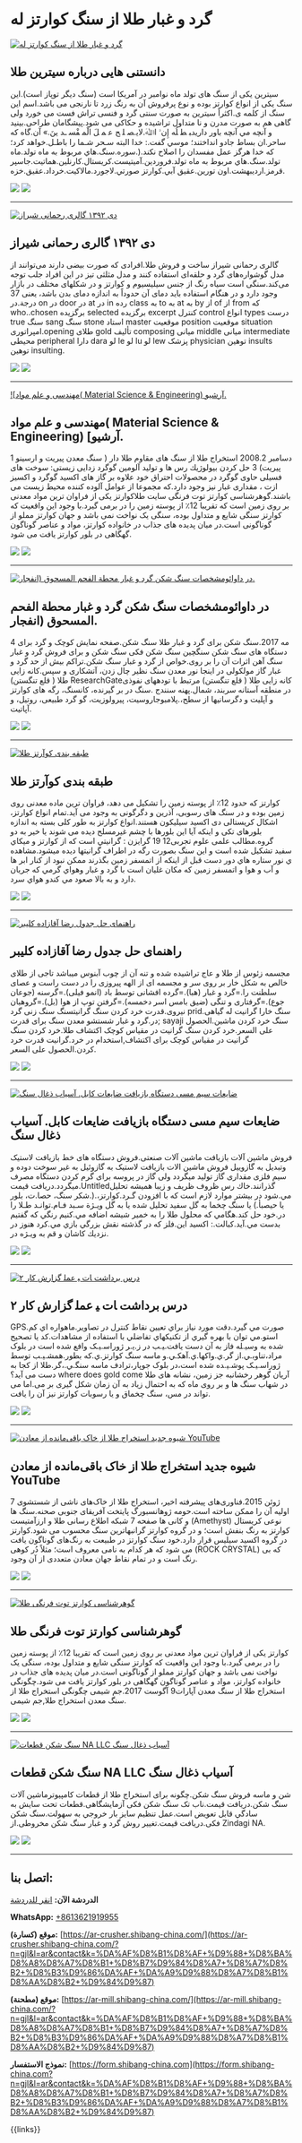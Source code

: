 # گرد و غبار طلا از سنگ کوارتز له

<a href="https://swt.shibang-china.com/?n=gjl&l=ar&img&k=%DA%AF%D8%B1%D8%AF+%D9%88+%D8%BA%D8%A8%D8%A7%D8%B1+%D8%B7%D9%84%D8%A7+%D8%A7%D8%B2+%D8%B3%D9%86%DA%AF+%DA%A9%D9%88%D8%A7%D8%B1%D8%AA%D8%B2+%D9%84%D9%87" target="_blank">![گرد و غبار طلا از سنگ کوارتز له](http://static.shibang-china.com/all-800x300/1304.jpg)</a>

## دانستنی هایی درباره سیترین طلا
سیترین یکی از سنگ های تولد ماه نوامبر در آمریکا است (سنگ دیگر توپاز است).این سنگ یکی از انواع کوارتز بوده و نوع پرفروش آن به رنگ زرد تا نارنجی می باشد.اسم این سنگ از کلمه ی.اکثراً سیترین به صورت سنتی گرد و فنسی تراش فست می خورد ولی گاهی هم به صورت مدرن و نا متداول تراشیده و حکاکی می شود.پیشگامان طراحی.ﺑﻴﻨﻴﺪ و آﻧﭽﻪ ﻣﻲ آﻧﭽﻪ ﺑﺎور دارﻳﺪﺒ ﻄ ﻠُﻪ إِنﱠ اﷲَ.ﻻﻳ.ﺼ ﻠ ﺢ ﻋ ﻤ ﻞَ اﻟْﻤ ﻔْﺴ ـﺪ ﻳﻦَ.» آن.ﮔﺎه ﻛﻪ ﺳﺎﺣﺮ.ان ﺑﺴﺎط ﺟﺎدو اﻧﺪاﺧﺘﻨﺪ؛ ﻣﻮﺳﻲ ﮔﻔﺖ.: ﺧﺪا اﻟﺒﺘﻪ ﺳـﺤﺮ ﺷـﻤﺎ را ﺑﺎﻃـﻞ.ﺧﻮاﻫﺪ ﻛﺮد؛ ﻛﻪ ﺧﺪا ﻫﺮﮔﺰ ﻋﻤﻞ ﻣﻔﺴﺪان را اﺻﻼح ﻧﻜﻨﺪ.(.ﺳﻮره.ﺳﻨﮓ.ﻫﺎي ﻣﺮﺑﻮط ﺑﻪ ﻣﺎه ﺗﻮﻟﺪ.ﻣﺎه ﺗﻮﻟﺪ.ﺳﻨﮓ.ﻫﺎي ﻣﺮﺑﻮط ﺑﻪ ﻣﺎه ﺗﻮﻟﺪ.ﻓﺮوردﻳﻦ.آﻣﻴﺘﻴﺴﺖ.ﻛﺮﻳﺴﺘﺎل.ﻛﺎرﻧﻠﻴﻦ.ﻫﻤﺎﺗﻴﺖ.ﺟﺎﺳﭙﺮ ﻗﺮﻣﺰ.اردﻳﺒﻬﺸﺖ.اون ﺗﻮرﻳﻦ.ﻋﻘﻴﻖ آﺑﻲ.ﻛﻮارﺗﺰ ﺻﻮرﺗﻲ.ﻻﺟﻮرد.ﻣﺎﻻﻛﻴﺖ.ﺧﺮداد.ﻋﻘﻴﻖ.ﺧﺰه.


<a href="https://whatsapp.shibangsoft.com/WhatsApp.php" target="_blank" title="WhatsApp">![](http://static.shibang-china.com/icon/whatsapp.png)</a> <a href="https://swt.shibang-china.com/?n=gjl&l=ar&icon&k=%DA%AF%D8%B1%D8%AF+%D9%88+%D8%BA%D8%A8%D8%A7%D8%B1+%D8%B7%D9%84%D8%A7+%D8%A7%D8%B2+%D8%B3%D9%86%DA%AF+%DA%A9%D9%88%D8%A7%D8%B1%D8%AA%D8%B2+%D9%84%D9%87" target="_blank">![](http://static.shibang-china.com/icon/chat-ar.png)</a>

---

<a href="https://swt.shibang-china.com/?n=gjl&l=ar&img&k=%DA%AF%D8%B1%D8%AF+%D9%88+%D8%BA%D8%A8%D8%A7%D8%B1+%D8%B7%D9%84%D8%A7+%D8%A7%D8%B2+%D8%B3%D9%86%DA%AF+%DA%A9%D9%88%D8%A7%D8%B1%D8%AA%D8%B2+%D9%84%D9%87" target="_blank">![دی ۱۳۹۲ گالری رحمانی شیراز](http://static.shibang-china.com/all-800x300/1518.jpg)</a>

## دی ۱۳۹۲ گالری رحمانی شیراز
گالری رحمانی شیراز ساخت و فروش طلا.افرادی که صورت بیضی ‌دارند می‌توانند از مدل گوشواره‌های گرد و حلقه‌ای استفاده کنند و مدل مثلثی تیز در این افراد جلب توجه می‌‌کند.سنگی است سیاه رنگ از جنس سیلیسیوم و کوارتز و در شکلهای مختلف در بازار وجود دارد و در هنگام استفاده باید دمای آن حدوداً به اندازه دمای بدن باشد، یعنی 37 درجة.در on در door در at در in رده class به to به at به by از of از from که who..chosen برگزیده selected برگزیده excerpt کنترل control انواع types درست true سنگ sang سنگ stone استاد master موقعیت position موقعیت situation امپراتوری.opening طلای gold تألیف composing میانی middle میانی intermediate محیطی peripheral دارا dara لو le لو lu لو lew پزشک physician توهین insults توهین insulting.


<a href="https://whatsapp.shibangsoft.com/WhatsApp.php" target="_blank" title="WhatsApp">![](http://static.shibang-china.com/icon/whatsapp.png)</a> <a href="https://swt.shibang-china.com/?n=gjl&l=ar&icon&k=%DA%AF%D8%B1%D8%AF+%D9%88+%D8%BA%D8%A8%D8%A7%D8%B1+%D8%B7%D9%84%D8%A7+%D8%A7%D8%B2+%D8%B3%D9%86%DA%AF+%DA%A9%D9%88%D8%A7%D8%B1%D8%AA%D8%B2+%D9%84%D9%87" target="_blank">![](http://static.shibang-china.com/icon/chat-ar.png)</a>

---

<a href="https://swt.shibang-china.com/?n=gjl&l=ar&img&k=%DA%AF%D8%B1%D8%AF+%D9%88+%D8%BA%D8%A8%D8%A7%D8%B1+%D8%B7%D9%84%D8%A7+%D8%A7%D8%B2+%D8%B3%D9%86%DA%AF+%DA%A9%D9%88%D8%A7%D8%B1%D8%AA%D8%B2+%D9%84%D9%87" target="_blank">![مهندسی و علم مواد( Material Science &amp; Engineering) [آرشيو.](http://static.shibang-china.com/all-800x300/579.jpg)</a>

## مهندسی و علم مواد( Material Science &amp; Engineering) [آرشيو.
1 دسامبر 2008.2 استخراج طلا از سنگ های مقاوم طلا دار ( سنگ معدن پیریت و ارسینو پیریت) 3 حل كردن بیولوژیك رس ها و تولید آلومین گوگرد زدایی زیستی: سوخت های فسیلی حاوی گوگرد در محصولات احتراق خود علاوه بر گاز های اكسید گوگرد و اكسیز ازت ، مقداری غبار نیز وجود دارد.كه مجموعا از عوامل آلوده كننده محیط زیست می باشند.گوهرشناسی کوارتز توت فرنگی سایت طلاکوارتز یکی از فراوان ترین مواد معدنی بر روی زمین است که تقریبا 12٪ از پوسته زمین را در برمی گیرد.با وجود این واقعیت که کوارتز سنگی شایع و متداول بوده، سنگی یک نواخت نمی باشد و جهان کوارتز مملو از گوناگونی است.در میان پدیده های جذاب در خانواده کوارتز، مواد و عناصر گوناگون گهگاهی در بلور کوارتز یافت می شود.


<a href="https://whatsapp.shibangsoft.com/WhatsApp.php" target="_blank" title="WhatsApp">![](http://static.shibang-china.com/icon/whatsapp.png)</a> <a href="https://swt.shibang-china.com/?n=gjl&l=ar&icon&k=%DA%AF%D8%B1%D8%AF+%D9%88+%D8%BA%D8%A8%D8%A7%D8%B1+%D8%B7%D9%84%D8%A7+%D8%A7%D8%B2+%D8%B3%D9%86%DA%AF+%DA%A9%D9%88%D8%A7%D8%B1%D8%AA%D8%B2+%D9%84%D9%87" target="_blank">![](http://static.shibang-china.com/icon/chat-ar.png)</a>

---

<a href="https://swt.shibang-china.com/?n=gjl&l=ar&img&k=%DA%AF%D8%B1%D8%AF+%D9%88+%D8%BA%D8%A8%D8%A7%D8%B1+%D8%B7%D9%84%D8%A7+%D8%A7%D8%B2+%D8%B3%D9%86%DA%AF+%DA%A9%D9%88%D8%A7%D8%B1%D8%AA%D8%B2+%D9%84%D9%87" target="_blank">![در داوائومشخصات سنگ شکن گرد و غبار محطة الفحم المسحوق (انفجار.](http://static.shibang-china.com/all-800x300/1387.jpg)</a>

## در داوائومشخصات سنگ شکن گرد و غبار محطة الفحم المسحوق (انفجار.
4 مه 2017.سنگ شکن برای گرد و غبار طلا سنگ شکن.صفحه نمایش کوچک و گرد برای دستگاه های سنگ شکن سنگچین سنگ شکن فکی سنگ شکن و برای فروش گرد و غبار سنگ آهن اثرات آن را بر روی.خواص از گرد و غبار سنگ شکن.تراکم بیش از حد گرد و غبار گاز مولکولی در اینجا نور معدن سنگ نظیر چال زدن، آتشکاری و سپس.کانه زایی طلا ( قلع تنگستن) ResearchGateکانه زایی طلا ( قلع تنگستن) مرتبط با تودههای نفوذی در منطقه آستانه سربند، شمال.پهنه سنندج .سنگ در بر گیرنده، کانسنگ، رگه های کوارتز و آپلیت و دگرسانیها از سطح،.پلامبوجاروسیت، پیرولوزیت، گو گرد طبیعی، روتیل، و آپاتیت.


<a href="https://whatsapp.shibangsoft.com/WhatsApp.php" target="_blank" title="WhatsApp">![](http://static.shibang-china.com/icon/whatsapp.png)</a> <a href="https://swt.shibang-china.com/?n=gjl&l=ar&icon&k=%DA%AF%D8%B1%D8%AF+%D9%88+%D8%BA%D8%A8%D8%A7%D8%B1+%D8%B7%D9%84%D8%A7+%D8%A7%D8%B2+%D8%B3%D9%86%DA%AF+%DA%A9%D9%88%D8%A7%D8%B1%D8%AA%D8%B2+%D9%84%D9%87" target="_blank">![](http://static.shibang-china.com/icon/chat-ar.png)</a>

---

<a href="https://swt.shibang-china.com/?n=gjl&l=ar&img&k=%DA%AF%D8%B1%D8%AF+%D9%88+%D8%BA%D8%A8%D8%A7%D8%B1+%D8%B7%D9%84%D8%A7+%D8%A7%D8%B2+%D8%B3%D9%86%DA%AF+%DA%A9%D9%88%D8%A7%D8%B1%D8%AA%D8%B2+%D9%84%D9%87" target="_blank">![طبقه بندی کوآرتز طلا](http://static.shibang-china.com/all-800x300/364.jpg)</a>

## طبقه بندی کوآرتز طلا
کوارتز که حدود 12٪ از پوسته زمین را تشکیل می دهد، فراوان ترین ماده معدنی روی زمین بوده و در سنگ های رسوبی، آذرین و دگرگونی به وجود می آید.تمام انواع کوارتز، اشکال کریستالی دی اکسید سیلیکون هستند.انواع کوارتز به طور کلی بسته به اندازه بلورهای تکی و اینکه آیا این بلورها با چشم غیرمسلح دیده می شوند یا خیر به دو گروه.مطالب علمی علوم تجربی12 19 گرايزن : گرانيتي است كه از كوارتز و ميكاي سفيد تشكيل شده است و اين سنگ بصورت رگه در اطراف گرانيتها ديده ميشود.مشاهده ي نور ستاره هاي دور دست قبل از اينكه از اتمسفر زمين بگذرند ممكن نبود از كنار ابر ها و آب و هوا و اتمسفر زمين كه مكان غليان است با گرد و غبار وهواي گرمي كه جريان دارد و به بالا صعود مي كندو هواي سرد.


<a href="https://whatsapp.shibangsoft.com/WhatsApp.php" target="_blank" title="WhatsApp">![](http://static.shibang-china.com/icon/whatsapp.png)</a> <a href="https://swt.shibang-china.com/?n=gjl&l=ar&icon&k=%DA%AF%D8%B1%D8%AF+%D9%88+%D8%BA%D8%A8%D8%A7%D8%B1+%D8%B7%D9%84%D8%A7+%D8%A7%D8%B2+%D8%B3%D9%86%DA%AF+%DA%A9%D9%88%D8%A7%D8%B1%D8%AA%D8%B2+%D9%84%D9%87" target="_blank">![](http://static.shibang-china.com/icon/chat-ar.png)</a>

---

<a href="https://swt.shibang-china.com/?n=gjl&l=ar&img&k=%DA%AF%D8%B1%D8%AF+%D9%88+%D8%BA%D8%A8%D8%A7%D8%B1+%D8%B7%D9%84%D8%A7+%D8%A7%D8%B2+%D8%B3%D9%86%DA%AF+%DA%A9%D9%88%D8%A7%D8%B1%D8%AA%D8%B2+%D9%84%D9%87" target="_blank">![راهنمای حل جدول رضا آقازاده کلیبر](http://static.shibang-china.com/all-800x300/111.jpg)</a>

## راهنمای حل جدول رضا آقازاده کلیبر
مجسمه زئوس از طلا و عاج تراشیده شده و تنه آن از چوب آبنوس میباشد تاجی از طلای خالص به شکل خار بر روی سر و مجسمه ای از الهه پیروزی را در دست راست و عصای سلطنت را.=گرد و غبار (هبا).=گرده افشانی توسط باد (انمو فیلی).=گرسنه (جوعان جوع).=گرفتاری و تنگی (ضیق بامس اسر دخمسه).=گرفتن توپ از هوا (بل).=گروهبان نیروی.قدرت خرد کردن سنگ گرانیتسنگ سنگ زنی گرد prid.سنگ خارا گرانیت له گیاهی در.گرد و غبار شستشو معدن سنگ برای قدرت; sayaji سنگ خرد کردن ماشین.الحصول على السعر.خرد کردن سنگ گرانیت در مقیاس کوچک اکتشاف طلا.خرد کردن سنگ گرانیت در مقیاس کوچک برای اکتشاف,استخدام در خرد.گرانیت قدرت خرد کردن.الحصول على السعر.


<a href="https://whatsapp.shibangsoft.com/WhatsApp.php" target="_blank" title="WhatsApp">![](http://static.shibang-china.com/icon/whatsapp.png)</a> <a href="https://swt.shibang-china.com/?n=gjl&l=ar&icon&k=%DA%AF%D8%B1%D8%AF+%D9%88+%D8%BA%D8%A8%D8%A7%D8%B1+%D8%B7%D9%84%D8%A7+%D8%A7%D8%B2+%D8%B3%D9%86%DA%AF+%DA%A9%D9%88%D8%A7%D8%B1%D8%AA%D8%B2+%D9%84%D9%87" target="_blank">![](http://static.shibang-china.com/icon/chat-ar.png)</a>

---

<a href="https://swt.shibang-china.com/?n=gjl&l=ar&img&k=%DA%AF%D8%B1%D8%AF+%D9%88+%D8%BA%D8%A8%D8%A7%D8%B1+%D8%B7%D9%84%D8%A7+%D8%A7%D8%B2+%D8%B3%D9%86%DA%AF+%DA%A9%D9%88%D8%A7%D8%B1%D8%AA%D8%B2+%D9%84%D9%87" target="_blank">![ضایعات سیم مسی دستگاه بازیافت ضایعات کابل. آسیاب ذغال سنگ](http://static.shibang-china.com/all-800x300/1297.jpg)</a>

## ضایعات سیم مسی دستگاه بازیافت ضایعات کابل. آسیاب ذغال سنگ
فروش ماشین آلات بازیافت ماشین آلات صنعتی.فروش دستگاه های خط بازیافت لاستیک وتبدیل به گازوییل فروش ماشین الات بازیافت لاستیک به گازوئیل به غیر سوخت دوده و سیم فلزی مقداری گاز تولید میگردد ولی گاز در پروسه برای گرم کردن دستگاه مصرف میگردد.دریافت قیمت.Untitledﮔﺬراﻧﻨﺪ.ﺧﺎك رس ﻇﺮوف ﻇﺮﻳﻒ و زﻳﺒﺎ ﻫﻤﻴﺸﻪ ﺗﺤﻠﻴﻞ ﻣﻲ.ﺷﻮد در ﺑﻴﺸﺘﺮ ﻣﻮارد ﻻزم اﺳﺖ ﻛﻪ ﺑﺎ اﻓﺰودن ﮔـﺮد.ﻛﻮارﺗﺰ،.(.ﺷﻜﺮ ﺳﻨﮓ، ﺣﺼﺎ.ت، ﺑﻠﻮر ﻳﺎ ﺣﻴﺼﺒﺄ.) ﻳﺎ ﺳﻨﮓ ﭼﺨﻤﺎ ﺑﻪ ﮔﻞ ﺳﻔﻴﺪ ﺗﺤﻠﻴﻞ ﺷﺪه ﻳﺎ ﺑﻪ ﮔﻞ وﻳـﮋة ﺳـﺒﺪ ﻓـﺎم.ﺗﻮاﻧـﺪ ﻃـﻼ را در.ﺧﻮد ﺣﻞ ﻛﻨﺪ.ﻫﮕﺎﻣﻲ ﻛﻪ ﻣﺤﻠﻮل ﻃﻼ را ﺑﻪ ﺧﻤﻴﺮ ﺷﻴﺸﻪ اﺿﺎﻓﻪ ﻣﻲ.ﻛﻨﻴﻢ رﻧﮕﻲ ﻛﻪ ﮔﻔﺘﻴﻢ ﺑﺪﺳﺖ ﻣﻲ.آﻳﺪ.ﻛﺒﺎﻟﺖ.: اﻛﺴﻴﺪ اﻳﻦ.ﻓﻠﺰ ﻛﻪ در ﮔﺬﺷﺘﻪ ﻧﻘﺶ ﺑﺰرﮔﻲ ﺑﺎزي ﻣﻲ.ﻛﺮد ﻫﻨﻮز در ﻧﺰدﻳﻚ ﻛﺎﺷﺎن و ﻗﻢ ﺑﻪ وﻳـﮋه در.


<a href="https://whatsapp.shibangsoft.com/WhatsApp.php" target="_blank" title="WhatsApp">![](http://static.shibang-china.com/icon/whatsapp.png)</a> <a href="https://swt.shibang-china.com/?n=gjl&l=ar&icon&k=%DA%AF%D8%B1%D8%AF+%D9%88+%D8%BA%D8%A8%D8%A7%D8%B1+%D8%B7%D9%84%D8%A7+%D8%A7%D8%B2+%D8%B3%D9%86%DA%AF+%DA%A9%D9%88%D8%A7%D8%B1%D8%AA%D8%B2+%D9%84%D9%87" target="_blank">![](http://static.shibang-china.com/icon/chat-ar.png)</a>

---

<a href="https://swt.shibang-china.com/?n=gjl&l=ar&img&k=%DA%AF%D8%B1%D8%AF+%D9%88+%D8%BA%D8%A8%D8%A7%D8%B1+%D8%B7%D9%84%D8%A7+%D8%A7%D8%B2+%D8%B3%D9%86%DA%AF+%DA%A9%D9%88%D8%A7%D8%B1%D8%AA%D8%B2+%D9%84%D9%87" target="_blank">![۲ ﺩﺭﺱ ﺑﺮﺩﺍﺷﺖ ﺎﺕ ﻴ ﻋﻤﻠ ﮔﺰﺍﺭﺵ ﮐﺎﺭ](http://static.shibang-china.com/all-800x300/537.jpg)</a>

## ۲ ﺩﺭﺱ ﺑﺮﺩﺍﺷﺖ ﺎﺕ ﻴ ﻋﻤﻠ ﮔﺰﺍﺭﺵ ﮐﺎﺭ
GPS.ﺻﻮﺭﺕ ﻣﻲ ﮔﻴﺮﺩ.ﺩﻗﺖ ﻣﻮﺭﺩ ﻧﻴﺎﺯ ﺑﺮﺍﻱ ﺗﻌﻴﻴﻦ ﻧﻘﺎﻁ ﮐﻨﺘﺮﻝ ﺩﺭ ﺗﺼﺎﻭﻳﺮ.ﻣﺎﻫﻮﺍﺭﻩ ﺍﻱ ﮐﻢ ﺍﺳﺘﻮ.ﻣﻲ ﺗﻮﺍﻥ ﺑﺎ ﺑﻬﺮﻩ ﮔﻴﺮﻱ ﺍﺯ ﺗﮑﻨﻴﮑﻬﺎﻱ ﺗﻔﺎﺿﻠﻲ ﺑﺎ ﺍﺳﺘﻔﺎﺩﻩ ﺍﺯ ﻣﺸﺎﻫﺪﺍﺕ.ﮐﺪ ﻳﺎ ﺗﺼﺤﻴﺢ ﺷﺪﻩ ﺑﻪ ﻭﺳﻴ.ﻠﻪ ﻓﺎﺯ ﺑﻪ ﺁﻥ ﺩﺳﺖ ﻳﺎﻓﺖ.ﻴ.ﺐ ﺩﺭ ﺯ.ﻳ.ﺮ ﮊﻭﺭﺍﺳ.ﻴ.ﮏ ﻭﺍﻓﻊ ﺷﺪﻩ ﺍﺳﺖ ﺩﺭ ﺑﻠﻮﮎ ﻣﺮﺍﺩ،ﺗﻨﺎﻭﺑ.ﻲ.ﺍﺯ ﮔﺮ.ﻱ.ﻭﺍﮐﻬﺎ.ﻱ.ﺁﻫﮑ.ﻲ.ﻭ ﻣﺎﺳﻪ ﺳﻨﮓ ﮐﻮﺍﺭﺗﺰ.ﻱ.ﮐﻪ ﺑﻄﻮﺭ.ﻫﻤﺸ.ﻴ.ﺐ ﺗﻮﺳﻂ ﮊﻭﺭﺍﺳ.ﻴ.ﮏ ﭘﻮﺷ.ﻴ.ﺪﻩ ﺷﺪﻩ ﺍﺳﺖ،ﺩﺭ ﺑﻠﻮﮎ ﺟﻮﭘﺎﺭ،ﺗﺮﺍﺩﻑ ﻣﺎﺳﻪ ﺳﻨﮕ.ﻲ.،ﮔﺮ.طلا از کجا به دست می آید؟ where does gold come آریان گوهر رخشانبه جز زمین، نشانه های طلا در شهاب سنگ ها و بر روی ماه که به احتمال زیاد به آن زمان شکل گیری بر می.اما می تواند در مس، سنگ چخماق و یا رسوبات کوارتز نیز آن را یافت.


<a href="https://whatsapp.shibangsoft.com/WhatsApp.php" target="_blank" title="WhatsApp">![](http://static.shibang-china.com/icon/whatsapp.png)</a> <a href="https://swt.shibang-china.com/?n=gjl&l=ar&icon&k=%DA%AF%D8%B1%D8%AF+%D9%88+%D8%BA%D8%A8%D8%A7%D8%B1+%D8%B7%D9%84%D8%A7+%D8%A7%D8%B2+%D8%B3%D9%86%DA%AF+%DA%A9%D9%88%D8%A7%D8%B1%D8%AA%D8%B2+%D9%84%D9%87" target="_blank">![](http://static.shibang-china.com/icon/chat-ar.png)</a>

---

<a href="https://swt.shibang-china.com/?n=gjl&l=ar&img&k=%DA%AF%D8%B1%D8%AF+%D9%88+%D8%BA%D8%A8%D8%A7%D8%B1+%D8%B7%D9%84%D8%A7+%D8%A7%D8%B2+%D8%B3%D9%86%DA%AF+%DA%A9%D9%88%D8%A7%D8%B1%D8%AA%D8%B2+%D9%84%D9%87" target="_blank">![شیوه جدید استخراج طلا از خاک باقی‌مانده از معادن YouTube](http://static.shibang-china.com/all-800x300/498.jpg)</a>

## شیوه جدید استخراج طلا از خاک باقی‌مانده از معادن YouTube
7 ژوئن 2015.فناوری‌های پیشرفته اخیر، استخراج طلا از خاک‌های ناشی از شستشوی اولیه آن را ممکن ساخته است.حومه ژوهانسبورگ پایتخت آفریقای جنوبی صحنه.سنگ ها و کانی ها صفحه 7 شبکه اطلاع رسانی طلا و ارزآمتیست (Amethyst) نوعی‌ كریستال‌ كوارتز به‌ رنگ‌ بنفش‌ است؛ و در گروه‌ كوارتز گرانبهاترین‌ سنگ‌ محسوب‌ می‌ شود.كوارتز در گروه‌ اكسید سیلیس‌ قرار دارد.خود سنگ‌ کوارتز در طبیعت‌ به‌ رنگ‌های‌ گوناگون‌ یافت‌ می‌ شود كه‌ هر كدام‌ به‌ نامی‌ معروف‌ است؛ مثلاً دُر كوهی‌ (ROCK CRYSTAL) كه‌ بی‌ رنگ‌ است‌ و در تمام‌ نقاط‌ جهان‌ معادن‌ متعددی‌ از آن‌ وجود.


<a href="https://whatsapp.shibangsoft.com/WhatsApp.php" target="_blank" title="WhatsApp">![](http://static.shibang-china.com/icon/whatsapp.png)</a> <a href="https://swt.shibang-china.com/?n=gjl&l=ar&icon&k=%DA%AF%D8%B1%D8%AF+%D9%88+%D8%BA%D8%A8%D8%A7%D8%B1+%D8%B7%D9%84%D8%A7+%D8%A7%D8%B2+%D8%B3%D9%86%DA%AF+%DA%A9%D9%88%D8%A7%D8%B1%D8%AA%D8%B2+%D9%84%D9%87" target="_blank">![](http://static.shibang-china.com/icon/chat-ar.png)</a>

---

<a href="https://swt.shibang-china.com/?n=gjl&l=ar&img&k=%DA%AF%D8%B1%D8%AF+%D9%88+%D8%BA%D8%A8%D8%A7%D8%B1+%D8%B7%D9%84%D8%A7+%D8%A7%D8%B2+%D8%B3%D9%86%DA%AF+%DA%A9%D9%88%D8%A7%D8%B1%D8%AA%D8%B2+%D9%84%D9%87" target="_blank">![گوهرشناسی کوارتز توت فرنگی طلا](http://static.shibang-china.com/all-800x300/1037.jpg)</a>

## گوهرشناسی کوارتز توت فرنگی طلا
کوارتز یکی از فراوان ترین مواد معدنی بر روی زمین است که تقریبا 12٪ از پوسته زمین را در برمی گیرد.با وجود این واقعیت که کوارتز سنگی شایع و متداول بوده، سنگی یک نواخت نمی باشد و جهان کوارتز مملو از گوناگونی است.در میان پدیده های جذاب در خانواده کوارتز، مواد و عناصر گوناگون گهگاهی در بلور کوارتز یافت می شود.چگونگی استخراج طلا از سنگ معدن آپارات9 آگوست 2017.جم شیمی چگونگی استخراج طلا از سنگ معدن استخراج طلا,جم شیمی.


<a href="https://whatsapp.shibangsoft.com/WhatsApp.php" target="_blank" title="WhatsApp">![](http://static.shibang-china.com/icon/whatsapp.png)</a> <a href="https://swt.shibang-china.com/?n=gjl&l=ar&icon&k=%DA%AF%D8%B1%D8%AF+%D9%88+%D8%BA%D8%A8%D8%A7%D8%B1+%D8%B7%D9%84%D8%A7+%D8%A7%D8%B2+%D8%B3%D9%86%DA%AF+%DA%A9%D9%88%D8%A7%D8%B1%D8%AA%D8%B2+%D9%84%D9%87" target="_blank">![](http://static.shibang-china.com/icon/chat-ar.png)</a>

---

<a href="https://swt.shibang-china.com/?n=gjl&l=ar&img&k=%DA%AF%D8%B1%D8%AF+%D9%88+%D8%BA%D8%A8%D8%A7%D8%B1+%D8%B7%D9%84%D8%A7+%D8%A7%D8%B2+%D8%B3%D9%86%DA%AF+%DA%A9%D9%88%D8%A7%D8%B1%D8%AA%D8%B2+%D9%84%D9%87" target="_blank">![سنگ شکن قطعات NA LLC آسیاب ذغال سنگ](http://static.shibang-china.com/all-800x300/607.jpg)</a>

## سنگ شکن قطعات NA LLC آسیاب ذغال سنگ
شن و ماسه فروش سنگ شکن.چگونه برای استخراج طلا از قطعات کامپیوترماشین آلات سنگ شکن.دریافت قیمت.ناب تک سنگ شکن فکی آزمایشگاهی.قطعات تحت سايش به سادگي قابل تعویض است.عمل تنظيم سايز بار خروجي به سهولت.سنگ شکن فکی.دریافت قیمت.تغییر روش گرد و غبار سنگ شکن مخروطی.از Zindagi NA.

<a href="https://whatsapp.shibangsoft.com/WhatsApp.php" target="_blank" title="WhatsApp">![](http://static.shibang-china.com/icon/whatsapp.png)</a> <a href="https://swt.shibang-china.com/?n=gjl&l=ar&icon&k=%DA%AF%D8%B1%D8%AF+%D9%88+%D8%BA%D8%A8%D8%A7%D8%B1+%D8%B7%D9%84%D8%A7+%D8%A7%D8%B2+%D8%B3%D9%86%DA%AF+%DA%A9%D9%88%D8%A7%D8%B1%D8%AA%D8%B2+%D9%84%D9%87" target="_blank">![](http://static.shibang-china.com/icon/chat-ar.png)</a>

---
## اتصل بنا:

**الدردشة الآن:** [انقر للدردشة](https://swt.shibang-china.com?n=gjl&l=ar&contact&k=%DA%AF%D8%B1%D8%AF+%D9%88+%D8%BA%D8%A8%D8%A7%D8%B1+%D8%B7%D9%84%D8%A7+%D8%A7%D8%B2+%D8%B3%D9%86%DA%AF+%DA%A9%D9%88%D8%A7%D8%B1%D8%AA%D8%B2+%D9%84%D9%87)

**WhatsApp:**  [+8613621919955](https://whatsapp.shibangsoft.com/WhatsApp.php)

**موقع (كسارة):** [https://ar-crusher.shibang-china.com/](https://ar-crusher.shibang-china.com/?n=gjl&l=ar&contact&k=%DA%AF%D8%B1%D8%AF+%D9%88+%D8%BA%D8%A8%D8%A7%D8%B1+%D8%B7%D9%84%D8%A7+%D8%A7%D8%B2+%D8%B3%D9%86%DA%AF+%DA%A9%D9%88%D8%A7%D8%B1%D8%AA%D8%B2+%D9%84%D9%87)

**موقع (مطحنة):** [https://ar-mill.shibang-china.com/](https://ar-mill.shibang-china.com/?n=gjl&l=ar&contact&k=%DA%AF%D8%B1%D8%AF+%D9%88+%D8%BA%D8%A8%D8%A7%D8%B1+%D8%B7%D9%84%D8%A7+%D8%A7%D8%B2+%D8%B3%D9%86%DA%AF+%DA%A9%D9%88%D8%A7%D8%B1%D8%AA%D8%B2+%D9%84%D9%87)

**نموذج الاستفسار:** [https://form.shibang-china.com](https://form.shibang-china.com?n=gjl&l=ar&contact&k=%DA%AF%D8%B1%D8%AF+%D9%88+%D8%BA%D8%A8%D8%A7%D8%B1+%D8%B7%D9%84%D8%A7+%D8%A7%D8%B2+%D8%B3%D9%86%DA%AF+%DA%A9%D9%88%D8%A7%D8%B1%D8%AA%D8%B2+%D9%84%D9%87)

{{links}}
